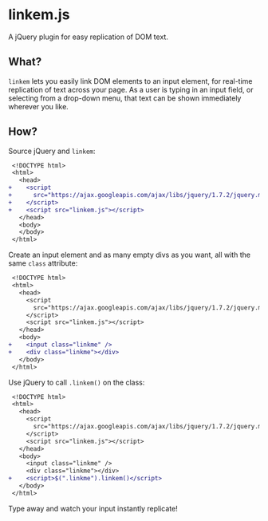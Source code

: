 linkem.js
=========
A jQuery plugin for easy replication of DOM text.

What?
-----
`linkem` lets you easily link DOM elements to an input element, for
real-time replication of text across your page. As a user is typing in
an input field, or selecting from a drop-down menu, that text can be
shown immediately wherever you like.

How?
----
Source jQuery and `linkem`:
```diff
 <!DOCTYPE html>
 <html>
   <head>
+    <script
+      src="https://ajax.googleapis.com/ajax/libs/jquery/1.7.2/jquery.min.js">
+    </script>
+    <script src="linkem.js"></script>
   </head>
   <body>
   </body>
 </html>
```

Create an input element and as many empty divs as you want, all with the
same `class` attribute:
```diff
 <!DOCTYPE html>
 <html>
   <head>
     <script
       src="https://ajax.googleapis.com/ajax/libs/jquery/1.7.2/jquery.min.js">
     </script>
     <script src="linkem.js"></script>
   </head>
   <body>
+    <input class="linkme" />
+    <div class="linkme"></div>
   </body>
 </html>
```

Use jQuery to call `.linkem()` on the class:
```diff
 <!DOCTYPE html>
 <html>
   <head>
     <script
       src="https://ajax.googleapis.com/ajax/libs/jquery/1.7.2/jquery.min.js">
     </script>
     <script src="linkem.js"></script>
   </head>
   <body>
     <input class="linkme" />
     <div class="linkme"></div>
+    <script>$(".linkme").linkem()</script>
   </body>
 </html>
```

Type away and watch your input instantly replicate!

